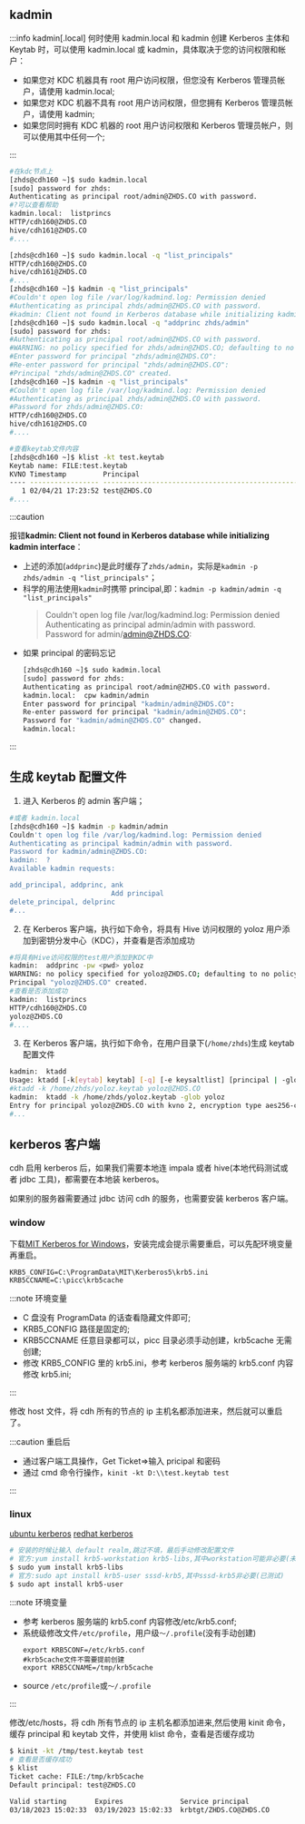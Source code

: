 ## kadmin

:::info kadmin[.local]
何时使用 kadmin.local 和 kadmin
创建 Kerberos 主体和 Keytab 时，可以使用 kadmin.local 或 kadmin，具体取决于您的访问权限和帐户：

- 如果您对 KDC 机器具有 root 用户访问权限，但您没有 Kerberos 管理员帐户，请使用 kadmin.local;
- 如果您对 KDC 机器不具有 root 用户访问权限，但您拥有 Kerberos 管理员帐户，请使用 kadmin;
- 如果您同时拥有 KDC 机器的 root 用户访问权限和 Kerberos 管理员帐户，则可以使用其中任何一个;

:::

```bash
#在kdc节点上
[zhds@cdh160 ~]$ sudo kadmin.local
[sudo] password for zhds:
Authenticating as principal root/admin@ZHDS.CO with password.
#?可以查看帮助
kadmin.local:  listprincs
HTTP/cdh160@ZHDS.CO
hive/cdh161@ZHDS.CO
#....

[zhds@cdh160 ~]$ sudo kadmin.local -q "list_principals"
HTTP/cdh160@ZHDS.CO
hive/cdh161@ZHDS.CO
#....
[zhds@cdh160 ~]$ kadmin -q "list_principals"
#Couldn't open log file /var/log/kadmind.log: Permission denied
#Authenticating as principal zhds/admin@ZHDS.CO with password.
#kadmin: Client not found in Kerberos database while initializing kadmin interface
[zhds@cdh160 ~]$ sudo kadmin.local -q "addprinc zhds/admin"
[sudo] password for zhds:
#Authenticating as principal root/admin@ZHDS.CO with password.
#WARNING: no policy specified for zhds/admin@ZHDS.CO; defaulting to no policy
#Enter password for principal "zhds/admin@ZHDS.CO":
#Re-enter password for principal "zhds/admin@ZHDS.CO":
#Principal "zhds/admin@ZHDS.CO" created.
[zhds@cdh160 ~]$ kadmin -q "list_principals"
#Couldn't open log file /var/log/kadmind.log: Permission denied
#Authenticating as principal zhds/admin@ZHDS.CO with password.
#Password for zhds/admin@ZHDS.CO:
HTTP/cdh160@ZHDS.CO
hive/cdh161@ZHDS.CO
#....

#查看keytab文件内容
[zhds@cdh160 ~]$ klist -kt test.keytab
Keytab name: FILE:test.keytab
KVNO Timestamp         Principal
---- ----------------- --------------------------------------------------------
   1 02/04/21 17:23:52 test@ZHDS.CO
#....

```

:::caution

报错**kadmin: Client not found in Kerberos database while initializing kadmin interface**：

- 上述的添加(`addprinc`)是此时缓存了`zhds/admin`，实际是`kadmin -p zhds/admin -q "list_principals"`；
- 科学的用法使用`kadmin`时携带 principal,即：`kadmin -p kadmin/admin -q "list_principals"`
  > Couldn't open log file /var/log/kadmind.log: Permission denied  
  > Authenticating as principal admin/admin with password.  
  > Password for admin/admin@ZHDS.CO:
- 如果 principal 的密码忘记
  ```bash
  [zhds@cdh160 ~]$ sudo kadmin.local
  [sudo] password for zhds:
  Authenticating as principal root/admin@ZHDS.CO with password.
  kadmin.local:  cpw kadmin/admin
  Enter password for principal "kadmin/admin@ZHDS.CO":
  Re-enter password for principal "kadmin/admin@ZHDS.CO":
  Password for "kadmin/admin@ZHDS.CO" changed.
  kadmin.local:
  ```

:::

## 生成 keytab 配置文件

1. 进入 Kerberos 的 admin 客户端；

```bash
#或者 kadmin.local
[zhds@cdh160 ~]$ kadmin -p kadmin/admin
Couldn't open log file /var/log/kadmind.log: Permission denied
Authenticating as principal kadmin/admin with password.
Password for kadmin/admin@ZHDS.CO:
kadmin:  ?
Available kadmin requests:

add_principal, addprinc, ank
                         Add principal
delete_principal, delprinc
#...
```

2. 在 Kerberos 客户端，执行如下命令，将具有 Hive 访问权限的 yoloz 用户添加到密钥分发中心（KDC），并查看是否添加成功

```bash
#将具有Hive访问权限的test用户添加到KDC中
kadmin:  addprinc -pw <pwd> yoloz
WARNING: no policy specified for yoloz@ZHDS.CO; defaulting to no policy
Principal "yoloz@ZHDS.CO" created.
#查看是否添加成功
kadmin:  listprincs
HTTP/cdh160@ZHDS.CO
yoloz@ZHDS.CO
#....
```

3. 在 Kerberos 客户端，执行如下命令，在用户目录下(`/home/zhds`)生成 keytab 配置文件

```bash
kadmin:  ktadd
Usage: ktadd [-k[eytab] keytab] [-q] [-e keysaltlist] [principal | -glob princ-exp] [...]
#ktadd -k /home/zhds/yoloz.keytab yoloz@ZHDS.CO
kadmin:  ktadd -k /home/zhds/yoloz.keytab -glob yoloz
Entry for principal yoloz@ZHDS.CO with kvno 2, encryption type aes256-cts-hmac-sha1-96 added to keytab WRFILE:/home/zhds/yoloz.keytab.
#...
```

## kerberos 客户端

cdh 启用 kerberos 后，如果我们需要本地连 impala 或者 hive(本地代码测试或者 jdbc 工具)，都需要在本地装 kerberos。

如果别的服务器需要通过 jdbc 访问 cdh 的服务，也需要安装 kerberos 客户端。

### window

下载[MIT Kerberos for Windows](https://web.mit.edu/kerberos/dist/index.html)，安装完成会提示需要重启，可以先配环境变量再重启。

```log
KRB5_CONFIG=C:\ProgramData\MIT\Kerberos5\krb5.ini
KRB5CCNAME=C:\picc\krb5cache
```

:::note 环境变量

- C 盘没有 ProgramData 的话查看隐藏文件即可;
- KRB5_CONFIG 路径是固定的;
- KRB5CCNAME 任意目录都可以，picc 目录必须手动创建，krb5cache 无需创建;
- 修改 KRB5_CONFIG 里的 krb5.ini，参考 kerberos 服务端的 krb5.conf 内容修改 krb5.ini;

:::

修改 host 文件，将 cdh 所有的节点的 ip 主机名都添加进来，然后就可以重启了。

:::caution 重启后

- 通过客户端工具操作，Get Ticket=>输入 pricipal 和密码
- 通过 cmd 命令行操作，`kinit -kt D:\\test.keytab test`

:::

### linux

[ubuntu kerberos](https://ubuntu.com/server/docs/kerberos-introduction)
[redhat kerberos](https://access.redhat.com/documentation/en-us/red_hat_enterprise_linux/7/html/system-level_authentication_guide/using_kerberos)

```bash
# 安装的时候让输入 default realm,跳过不填，最后手动修改配置文件
# 官方:yum install krb5-workstation krb5-libs,其中workstation可能非必要(未测试)
$ sudo yum install krb5-libs
# 官方:sudo apt install krb5-user sssd-krb5,其中sssd-krb5非必要(已测试)
$ sudo apt install krb5-user
```

:::note 环境变量

- 参考 kerberos 服务端的 krb5.conf 内容修改/etc/krb5.conf;
- 系统级修改文件`/etc/profile`，用户级`～/.profile`(没有手动创建)
  ```log
  export KRB5CONF=/etc/krb5.conf
  #krb5cache文件不需要提前创建
  export KRB5CCNAME=/tmp/krb5cache
  ```
- source `/etc/profile`或`～/.profile`

:::

修改/etc/hosts，将 cdh 所有节点的 ip 主机名都添加进来,然后使用 kinit 命令，缓存 principal 和 keytab 文件，并使用 klist 命令，查看是否缓存成功

```bash
$ kinit -kt /tmp/test.keytab test
# 查看是否缓存成功
$ klist
Ticket cache: FILE:/tmp/krb5cache
Default principal: test@ZHDS.CO

Valid starting       Expires              Service principal
03/18/2023 15:02:33  03/19/2023 15:02:33  krbtgt/ZHDS.CO@ZHDS.CO
```